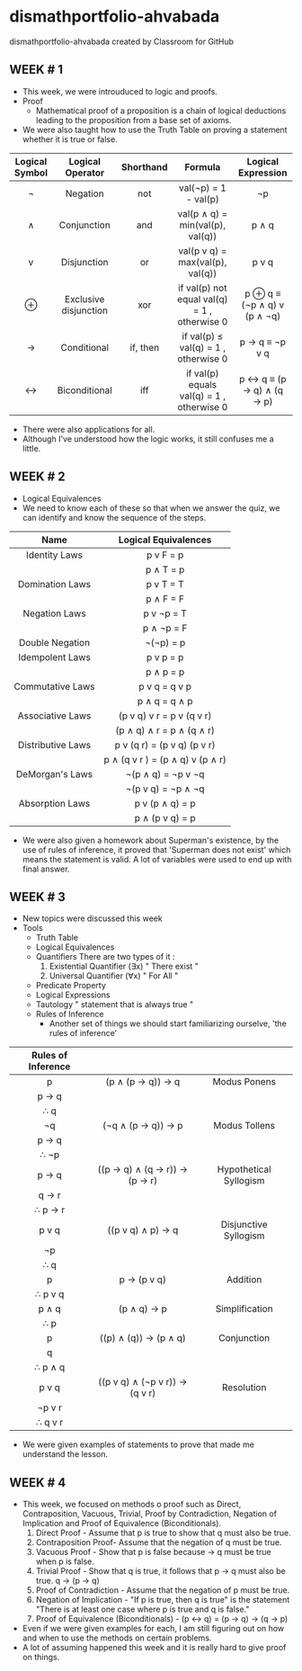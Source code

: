# dismathportfolio-ahvabada
dismathportfolio-ahvabada created by Classroom for GitHub

## WEEK # 1

- This week, we were introuduced to logic and proofs.
- Proof
  - Mathematical proof of a proposition is a chain of logical deductions leading
      to the proposition from a base set of axioms.
- We were also taught how to use the Truth Table on proving a statement whether it is true or false.

| Logical Symbol  |  Logical Operator | Shorthand | Formula | Logical Expression |
| :-----: |:-------:|:-----:| :-------: | :-------: |
| ¬ |Negation | not | val(¬p) = 1 - val(p) | ¬p |
| ∧ | Conjunction | and | val(p ∧ q) = min(val(p), val(q)) | p ∧ q |
| v | Disjunction | or | val(p v q) = max(val(p), val(q)) | p v q |
| ⊕ | Exclusive disjunction | xor | if val(p)  not equal val(q) = 1 , otherwise  0|  p ⊕ q  ≡ (¬p ∧ q) v (p ∧ ¬q) |
| → | Conditional | if, then | if val(p)  ≤ val(q) = 1 , otherwise  0  | p → q ≡  ¬p v q |
| ↔ | Biconditional | iff | if val(p) equals val(q) = 1 , otherwise  0 |  p ↔ q ≡ (p → q) ∧ (q → p) |

- There were also applications for all.
- Although I've understood how the logic works, it still confuses me a little.

## WEEK # 2

-  Logical Equivalences
- We need to know each of these so that when we answer the quiz, we can identify and know the sequence of the steps.

| Name  |  Logical Equivalences |
| :-----: |:-------:|
| Identity Laws |  p v F = p |
                | p ∧ T = p |
| Domination Laws | p v T = T |
                  | p ∧ F = F |
| Negation Laws | p v ¬p = T |
                | p ∧ ¬p = F |
| Double Negation | ¬(¬p) = p |
| Idempolent Laws | p v p = p |
                  | p ∧ p = p |
| Commutative Laws | p v q = q v p |
                   | p ∧ q = q ∧ p |
| Associative Laws | (p v q) v r = p v (q v r) |
                   | (p ∧ q) ∧ r = p ∧ (q ∧ r) |
| Distributive Laws | p v (q r) = (p v q)  (p v r) |
                    | p ∧ (q v r ) = (p ∧ q) v (p ∧ r)
| DeMorgan's Laws | ¬(p ∧ q) = ¬p v ¬q |
                  | ¬(p v q) = ¬p ∧ ¬q |
| Absorption Laws | p v (p ∧ q) = p |
                  | p ∧ (p v q) = p |

- We were also given a homework about Superman's existence, by the use of rules of inference, it proved that 'Superman does not exist' which means the statement is valid. A lot of variables were used to end up with final answer.

## WEEK # 3
- New topics were discussed this week
- Tools
  - Truth Table
  - Logical Equivalences
  - Quantifiers
    There are two types of it :
    1. Existential Quantifier (∃x)
         " There exist "
    2. Universal Quantifier (∀x)
         " For All "
  - Predicate Property
  - Logical Expressions
  - Tautology 
      " statement that is always true "
  - Rules of Inference
    - Another set of things we should start familiarizing ourselve, 'the rules of inference'

| Rules of Inference | | |
| :-----: |:-------:|:-----:|
| p | (p ∧ (p → q)) → q | Modus Ponens |
| p → q |
| ∴ q |
| ¬q | (¬q ∧ (p → q)) →  p | Modus Tollens |
| p → q |
| ∴ ¬p |
| p → q | ((p → q) ∧ (q → r)) → (p → r) | Hypothetical Syllogism |
| q → r |
| ∴ p → r |
| p v q | ((p v q) ∧  p) → q | Disjunctive Syllogism |
| ¬p |
| ∴ q |
| p | p → (p v q) | Addition |
| ∴ p v q |
| p ∧ q | (p ∧ q) → p | Simplification |
| ∴ p |
| p | ((p) ∧ (q)) → (p ∧ q) | Conjunction |
| q |
| ∴ p ∧ q |
| p v q | ((p v q) ∧ (¬p v r)) → (q v r) | Resolution |
| ¬p v r |
| ∴ q v r |

- We were given examples of statements to prove that made me understand the lesson.

## WEEK # 4
- This week, we focused on methods o proof such as Direct, Contraposition, Vacuous, Trivial, Proof by Contradiction, Negation of Implication and Proof of Equivalence (Biconditionals).
  1. Direct Proof - Assume that p is true to show that q must also be true.
  2. Contraposition Proof- Assume that the negation of q must be true.
  3. Vacuous Proof - Show that p is false because → q  must be true when p is false.
  4. Trivial Proof - Show that q is true, it follows that p → q must also be true. q → (p → q) 
  5. Proof of Contradiction - Assume that the negation of p must be true.
  6. Negation of Implication - "If p is true, then q is true" is the statement "There is at least one case where p is true and q is false."
  7. Proof of Equivalence (Biconditionals) - (p ↔ q) = (p → q) → (q → p)
- Even if we were given examples for each, I am still figuring out on how and when to use the methods on certain problems.
- A lot of assuming happened this week and it is really hard to give proof on things.

